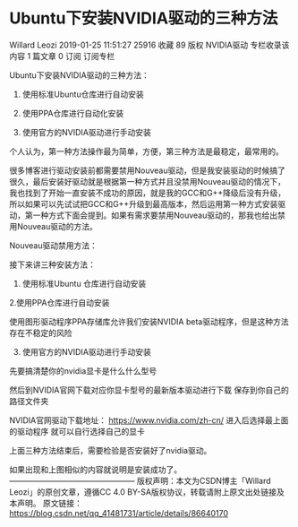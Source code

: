 # Ubuntu下安装NVIDIA驱动的三种方法
Willard Leozi 2019-01-25 11:51:27 25916 收藏 89
版权
NVIDIA驱动
专栏收录该内容
1 篇文章 0 订阅
订阅专栏

Ubuntu下安装NVIDIA驱动的三种方法：

1. 使用标准Ubuntu仓库进行自动安装

2. 使用PPA仓库进行自动化安装

3. 使用官方的NVIDIA驱动进行手动安装

个人认为，第一种方法操作最为简单，方便，第三种方法是最稳定，最常用的。

很多博客进行驱动安装前都需要禁用Nouveau驱动，但是我安装驱动的时候搞了很久，最后安装好驱动就是根据第一种方式并且没禁用Nouveau驱动的情况下，我也找到了开始一直安装不成功的原因，就是我的GCC和G++降级后没有升级，所以如果可以先试试把GCC和G++升级到最高版本，然后运用第一种方式安装驱动，第一种方式下面会提到。如果有需求要禁用Nouveau驱动的，那我也给出禁用Nouveau驱动的方法。

Nouveau驱动禁用方法：

接下来讲三种安装方法：

1. 使用标准Ubuntu 仓库进行自动安装

2.使用PPA仓库进行自动安装

使用图形驱动程序PPA存储库允许我们安装NVIDIA beta驱动程序，但是这种方法存在不稳定的风险

3. 使用官方的NVIDIA驱动进行手动安装

先要搞清楚你的nvidia显卡是什么什么型号

然后到NVIDIA官网下载对应你显卡型号的最新版本驱动进行下载  保存到你自己的路径文件夹

NVIDIA官网驱动下载地址： https://www.nvidia.com/zh-cn/           进入后选择最上面的驱动程序 就可以自行选择自己的显卡

上面三种方法结束后，需要检验是否安装好了nvidia驱动。

如果出现和上图相似的内容就说明是安装成功了。
————————————————
版权声明：本文为CSDN博主「Willard Leozi」的原创文章，遵循CC 4.0 BY-SA版权协议，转载请附上原文出处链接及本声明。
原文链接：https://blog.csdn.net/qq_41481731/article/details/86640170